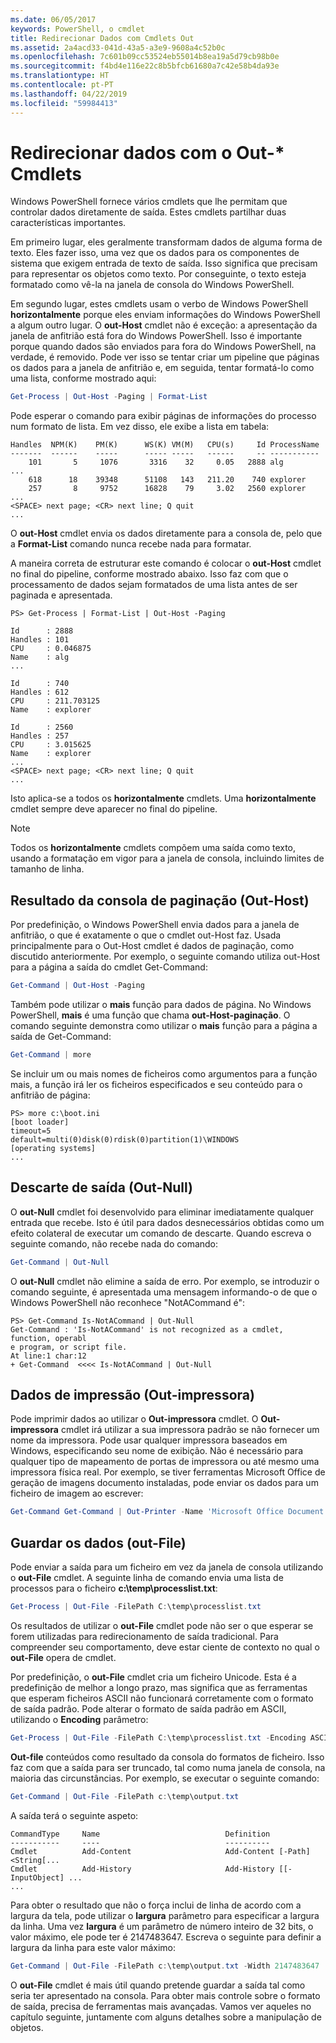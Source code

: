 ```yaml
---
ms.date: 06/05/2017
keywords: PowerShell, o cmdlet
title: Redirecionar Dados com Cmdlets Out
ms.assetid: 2a4acd33-041d-43a5-a3e9-9608a4c52b0c
ms.openlocfilehash: 7c601b09cc53524eb55014b8ea19a5d79cb98b0e
ms.sourcegitcommit: f4bd4e116e22c8b5bfcb61680a7c42e58b4da93e
ms.translationtype: HT
ms.contentlocale: pt-PT
ms.lasthandoff: 04/22/2019
ms.locfileid: "59984413"
---
```

# <a name="redirecting-data-with-out--cmdlets"></a>Redirecionar dados com o Out-* Cmdlets

Windows PowerShell fornece vários cmdlets que lhe permitam que controlar dados diretamente de saída. Estes cmdlets partilhar duas características importantes.

Em primeiro lugar, eles geralmente transformam dados de alguma forma de texto. Eles fazer isso, uma vez que os dados para os componentes de sistema que exigem entrada de texto de saída. Isso significa que precisam para representar os objetos como texto. Por conseguinte, o texto esteja formatado como vê-la na janela de consola do Windows PowerShell.

Em segundo lugar, estes cmdlets usam o verbo de Windows PowerShell **horizontalmente** porque eles enviam informações do Windows PowerShell a algum outro lugar. O **out-Host** cmdlet não é exceção: a apresentação da janela de anfitrião está fora do Windows PowerShell. Isso é importante porque quando dados são enviados para fora do Windows PowerShell, na verdade, é removido. Pode ver isso se tentar criar um pipeline que páginas os dados para a janela de anfitrião e, em seguida, tentar formatá-lo como uma lista, conforme mostrado aqui:

```powershell
Get-Process | Out-Host -Paging | Format-List
```

Pode esperar o comando para exibir páginas de informações do processo num formato de lista. Em vez disso, ele exibe a lista em tabela:

```output
Handles  NPM(K)    PM(K)      WS(K) VM(M)   CPU(s)     Id ProcessName
-------  ------    -----      ----- -----   ------     -- -----------
    101       5     1076       3316    32     0.05   2888 alg
...
    618      18    39348      51108   143   211.20    740 explorer
    257       8     9752      16828    79     3.02   2560 explorer
...
<SPACE> next page; <CR> next line; Q quit
...
```

O **out-Host** cmdlet envia os dados diretamente para a consola de, pelo que a **Format-List** comando nunca recebe nada para formatar.

A maneira correta de estruturar este comando é colocar o **out-Host** cmdlet no final do pipeline, conforme mostrado abaixo. Isso faz com que o processamento de dados sejam formatados de uma lista antes de ser paginada e apresentada.

```
PS> Get-Process | Format-List | Out-Host -Paging

Id      : 2888
Handles : 101
CPU     : 0.046875
Name    : alg
...

Id      : 740
Handles : 612
CPU     : 211.703125
Name    : explorer

Id      : 2560
Handles : 257
CPU     : 3.015625
Name    : explorer
...
<SPACE> next page; <CR> next line; Q quit
...
```

Isto aplica-se a todos os **horizontalmente** cmdlets. Uma **horizontalmente** cmdlet sempre deve aparecer no final do pipeline.

> [!NOTE]
> Todos os **horizontalmente** cmdlets compõem uma saída como texto, usando a formatação em vigor para a janela de consola, incluindo limites de tamanho de linha.

## <a name="paging-console-output-out-host"></a>Resultado da consola de paginação (Out-Host)

Por predefinição, o Windows PowerShell envia dados para a janela de anfitrião, o que é exatamente o que o cmdlet out-Host faz. Usada principalmente para o Out-Host cmdlet é dados de paginação, como discutido anteriormente. Por exemplo, o seguinte comando utiliza out-Host para a página a saída do cmdlet Get-Command:

```powershell
Get-Command | Out-Host -Paging
```

Também pode utilizar o **mais** função para dados de página. No Windows PowerShell, **mais** é uma função que chama **out-Host-paginação**. O comando seguinte demonstra como utilizar o **mais** função para a página a saída de Get-Command:

```powershell
Get-Command | more
```

Se incluir um ou mais nomes de ficheiros como argumentos para a função mais, a função irá ler os ficheiros especificados e seu conteúdo para o anfitrião de página:

```
PS> more c:\boot.ini
[boot loader]
timeout=5
default=multi(0)disk(0)rdisk(0)partition(1)\WINDOWS
[operating systems]
...
```

## <a name="discarding-output-out-null"></a>Descarte de saída (Out-Null)

O **out-Null** cmdlet foi desenvolvido para eliminar imediatamente qualquer entrada que recebe. Isto é útil para dados desnecessários obtidas como um efeito colateral de executar um comando de descarte. Quando escreva o seguinte comando, não recebe nada do comando:

```powershell
Get-Command | Out-Null
```

O **out-Null** cmdlet não elimine a saída de erro. Por exemplo, se introduzir o comando seguinte, é apresentada uma mensagem informando-o de que o Windows PowerShell não reconhece "NotACommand é":

```
PS> Get-Command Is-NotACommand | Out-Null
Get-Command : 'Is-NotACommand' is not recognized as a cmdlet, function, operabl
e program, or script file.
At line:1 char:12
+ Get-Command  <<<< Is-NotACommand | Out-Null
```

## <a name="printing-data-out-printer"></a>Dados de impressão (Out-impressora)

Pode imprimir dados ao utilizar o **Out-impressora** cmdlet. O **Out-impressora** cmdlet irá utilizar a sua impressora padrão se não fornecer um nome da impressora. Pode usar qualquer impressora baseados em Windows, especificando seu nome de exibição. Não é necessário para qualquer tipo de mapeamento de portas de impressora ou até mesmo uma impressora física real. Por exemplo, se tiver ferramentas Microsoft Office de geração de imagens documento instaladas, pode enviar os dados para um ficheiro de imagem ao escrever:

```powershell
Get-Command Get-Command | Out-Printer -Name 'Microsoft Office Document Image Writer'
```

## <a name="saving-data-out-file"></a>Guardar os dados (out-File)

Pode enviar a saída para um ficheiro em vez da janela de consola utilizando o **out-File** cmdlet. A seguinte linha de comando envia uma lista de processos para o ficheiro **c:\\temp\\processlist.txt**:

```powershell
Get-Process | Out-File -FilePath C:\temp\processlist.txt
```

Os resultados de utilizar o **out-File** cmdlet pode não ser o que esperar se forem utilizadas para redirecionamento de saída tradicional. Para compreender seu comportamento, deve estar ciente de contexto no qual o **out-File** opera de cmdlet.

Por predefinição, o **out-File** cmdlet cria um ficheiro Unicode. Esta é a predefinição de melhor a longo prazo, mas significa que as ferramentas que esperam ficheiros ASCII não funcionará corretamente com o formato de saída padrão. Pode alterar o formato de saída padrão em ASCII, utilizando o **Encoding** parâmetro:

```powershell
Get-Process | Out-File -FilePath C:\temp\processlist.txt -Encoding ASCII
```

**Out-file** conteúdos como resultado da consola do formatos de ficheiro. Isso faz com que a saída para ser truncado, tal como numa janela de consola, na maioria das circunstâncias. Por exemplo, se executar o seguinte comando:

```powershell
Get-Command | Out-File -FilePath c:\temp\output.txt
```

A saída terá o seguinte aspeto:

```output
CommandType     Name                            Definition
-----------     ----                            ----------
Cmdlet          Add-Content                     Add-Content [-Path] <String[...
Cmdlet          Add-History                     Add-History [[-InputObject] ...
...
```

Para obter o resultado que não o força inclui de linha de acordo com a largura da tela, pode utilizar o **largura** parâmetro para especificar a largura da linha. Uma vez **largura** é um parâmetro de número inteiro de 32 bits, o valor máximo, ele pode ter é 2147483647. Escreva o seguinte para definir a largura da linha para este valor máximo:

```powershell
Get-Command | Out-File -FilePath c:\temp\output.txt -Width 2147483647
```

O **out-File** cmdlet é mais útil quando pretende guardar a saída tal como seria ter apresentado na consola. Para obter mais controle sobre o formato de saída, precisa de ferramentas mais avançadas. Vamos ver aqueles no capítulo seguinte, juntamente com alguns detalhes sobre a manipulação de objetos.
